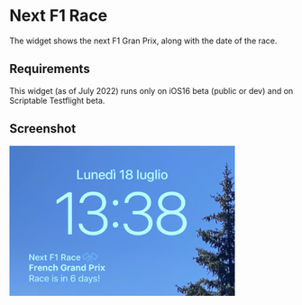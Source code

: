 # Next F1 Race
The widget shows the next F1 Gran Prix, along with the date of the race.
## Requirements
This widget (as of July 2022) runs only on iOS16 beta (public or dev) and on Scriptable Testflight beta.
## Screenshot
<img src="screenshot.jpg" width=400px>
